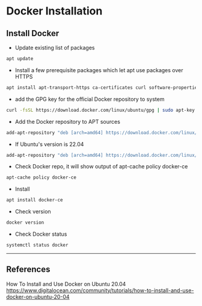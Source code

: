 # Docker Installation

## Install Docker
- Update existing list of packages
``` zsh
apt update
```

- Install a few prerequisite packages which let apt use packages over HTTPS
``` zsh
apt install apt-transport-https ca-certificates curl software-properties-common
```

- add the GPG key for the official Docker repository to system
``` zsh
curl -fsSL https://download.docker.com/linux/ubuntu/gpg | sudo apt-key add -
```

- Add the Docker repository to APT sources
``` zsh
add-apt-repository "deb [arch=amd64] https://download.docker.com/linux/ubuntu $(lsb_release -cs) stable"
```

- If Ubuntu's version is 22.04
``` zsh
add-apt-repository "deb [arch=amd64] https://download.docker.com/linux/ubuntu jammy stable"
```

- Check Docker repo, it will show output of apt-cache policy docker-ce
``` zsh
apt-cache policy docker-ce
```

- Install
``` zsh
apt install docker-ce
```

- Check version
``` zsh
docker version
```

- Check Docker status
``` zsh
systemctl status docker
```

---
## References
How To Install and Use Docker on Ubuntu 20.04  
https://www.digitalocean.com/community/tutorials/how-to-install-and-use-docker-on-ubuntu-20-04
